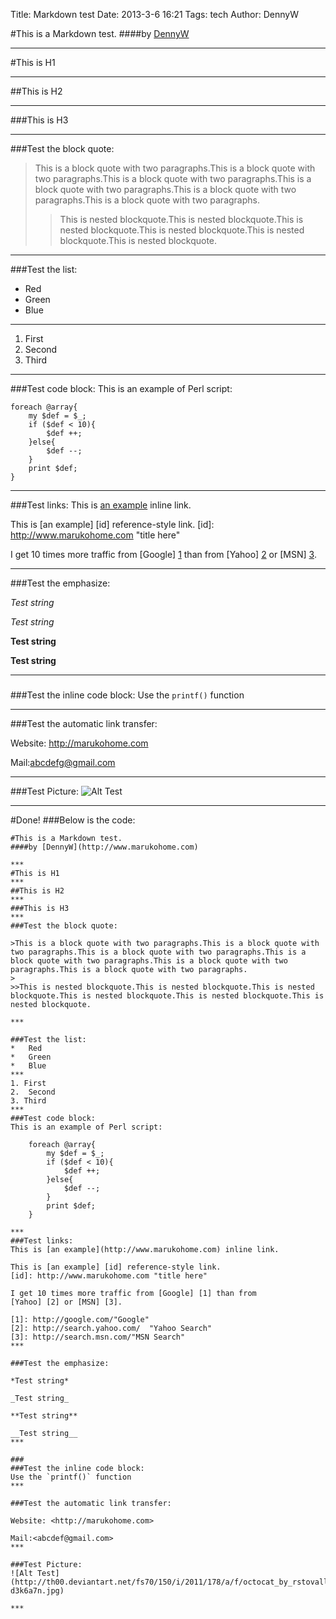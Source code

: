 Title: Markdown test
Date: 2013-3-6 16:21
Tags: tech
Author: DennyW


#This is a Markdown test. 
####by [DennyW](http://www.marukohome.com)

***
#This is H1
***
##This is H2
***
###This is H3
***
###Test the block quote:

>This is a block quote with two paragraphs.This is a block quote with two paragraphs.This is a block quote with two paragraphs.This is a block quote with two paragraphs.This is a block quote with two paragraphs.This is a block quote with two paragraphs.
>
>>This is nested blockquote.This is nested blockquote.This is nested blockquote.This is nested blockquote.This is nested blockquote.This is nested blockquote.

***

###Test the list:
*   Red
*   Green
*   Blue
***
1. First
2.  Second
3. Third
***
###Test code block:
This is an example of Perl script:

    foreach @array{
        my $def = $_;
        if ($def < 10){
            $def ++;
        }else{
            $def --;
        }
        print $def;
    }   

***
###Test links:
This is [an example](http://www.marukohome.com) inline link.

This is [an example] [id] reference-style link.
[id]: http://www.marukohome.com "title here"

I get 10 times more traffic from [Google] [1] than from
[Yahoo] [2] or [MSN] [3].

[1]: http://google.com/        "Google"
[2]: http://search.yahoo.com/  "Yahoo Search"
[3]: http://search.msn.com/    "MSN Search"
***

###Test the emphasize:

*Test string*

_Test string_

**Test string**

__Test string__
***

###
###Test the inline code block:
Use the `printf()` function
***

###Test the automatic link transfer:

Website: <http://marukohome.com>

Mail:<abcdefg@gmail.com>
***

###Test Picture:
![Alt Test](http://th00.deviantart.net/fs70/150/i/2011/178/a/f/octocat_by_rstovall-d3k6a7n.jpg)

***

#Done!
###Below is the code:


    #This is a Markdown test. 
    ####by [DennyW](http://www.marukohome.com)
    
    ***
    #This is H1
    ***
    ##This is H2
    ***
    ###This is H3
    ***
    ###Test the block quote:
    
    >This is a block quote with two paragraphs.This is a block quote with two paragraphs.This is a block quote with two paragraphs.This is a block quote with two paragraphs.This is a block quote with two paragraphs.This is a block quote with two paragraphs.
    >
    >>This is nested blockquote.This is nested blockquote.This is nested blockquote.This is nested blockquote.This is nested blockquote.This is nested blockquote.
    
    ***
    
    ###Test the list:
    *   Red
    *   Green
    *   Blue
    ***
    1. First
    2.  Second
    3. Third
    ***
    ###Test code block:
    This is an example of Perl script:
    
        foreach @array{
            my $def = $_;
            if ($def < 10){
                $def ++;
            }else{
                $def --;
            }
            print $def;
        }   
    
    ***
    ###Test links:
    This is [an example](http://www.marukohome.com) inline link.
    
    This is [an example] [id] reference-style link.
    [id]: http://www.marukohome.com "title here"
    
    I get 10 times more traffic from [Google] [1] than from
    [Yahoo] [2] or [MSN] [3].
    
    [1]: http://google.com/"Google"
    [2]: http://search.yahoo.com/  "Yahoo Search"
    [3]: http://search.msn.com/"MSN Search"
    ***
    
    ###Test the emphasize:
    
    *Test string*
    
    _Test string_
    
    **Test string**
    
    __Test string__
    ***
    
    ###
    ###Test the inline code block:
    Use the `printf()` function
    ***
    
    ###Test the automatic link transfer:
    
    Website: <http://marukohome.com>
    
    Mail:<abcdef@gmail.com>
    ***
    
    ###Test Picture:
    ![Alt Test](http://th00.deviantart.net/fs70/150/i/2011/178/a/f/octocat_by_rstovall-d3k6a7n.jpg)
    
    ***

